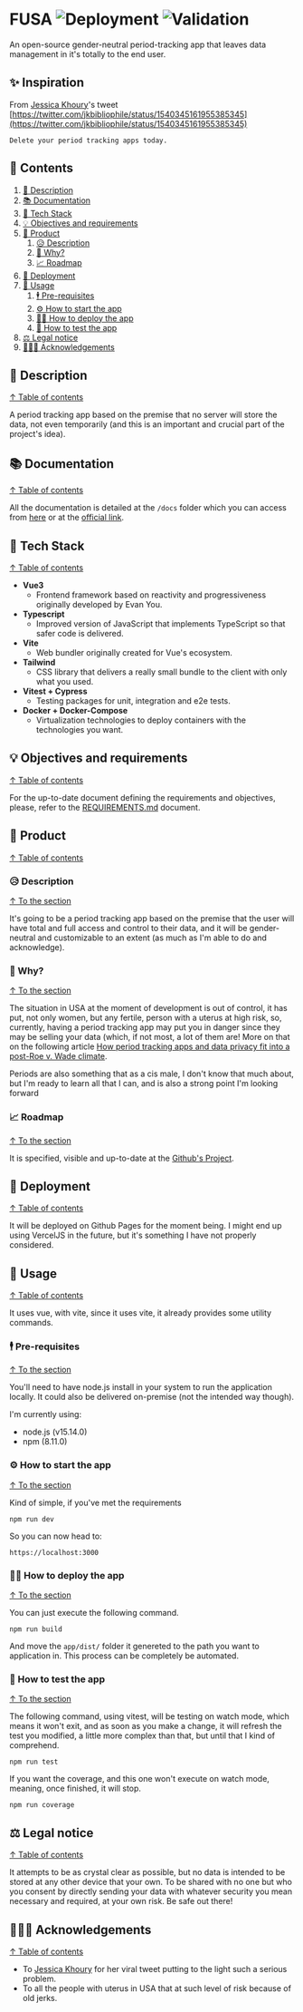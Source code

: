 # FUSA&nbsp;![Deployment](https://github.com/jofaval/fusa-period-tracking/actions/workflows/deployment.yml/badge.svg)&nbsp;![Validation](https://github.com/jofaval/fusa-period-tracking/actions/workflows/build.yml/badge.svg)

An open-source gender-neutral period-tracking app that leaves data management in it's totally to the end user.

## ✨ Inspiration

From [Jessica Khoury](https://twitter.com/jkbibliophile)'s tweet [https://twitter.com/jkbibliophile/status/1540345161955385345](https://twitter.com/jkbibliophile/status/1540345161955385345)

```
Delete your period tracking apps today.
```

## 📑 Contents

1. [📰 Description](#-description)
1. [📚 Documentation](#-documentation)
1. [🧱 Tech Stack](#-tech-stack)
1. [💡 Objectives and requirements](#-objectives-and-requirements)
1. [🗽 Product](#-product)
    1. [😥 Description](#-description-1)
    1. [🤔 Why?](#-why)
    1. [📈 Roadmap](#-roadmap)
1. [🚀 Deployment](#-deployment)
1. [🍹 Usage](#-usage)
    1. [🕴️ Pre-requisites](#-pre-requisites)
    1. [⚙️ How to start the app](#-how-to-start-the-app)
    1. [🧑‍🚀 How to deploy the app](#-how-to-deploy-the-app)
    1. [🧪 How to test the app](#-how-to-test-the-app)
1. [⚖️ Legal notice](#-legal-notice)
1. [🧑🏽‍⚖️ Acknowledgements](#-acknowledgements)

## 📰 Description
[↑ Table of contents](#-contents)

A period tracking app based on the premise that no server will store the data, not even temporarily (and this is an important and crucial part of the project's idea).

## 📚 Documentation
[↑ Table of contents](#-contents)

All the documentation is detailed at the `/docs` folder which you can access from [here](./docs/) or at the [official link](https://github.com/jofaval/fusa-period-tracking/tree/master/docs).

## 🧱 Tech Stack
[↑ Table of contents](#-contents)

- **Vue3**
  - Frontend framework based on reactivity and progressiveness originally developed by Evan You.
- **Typescript**
  - Improved version of JavaScript that implements TypeScript so that safer code is delivered.
- **Vite**
  - Web bundler originally created for Vue's ecosystem.
- **Tailwind**
  - CSS library that delivers a really small bundle to the client with only what you used.
- **Vitest + Cypress**
  - Testing packages for unit, integration and e2e tests.
- **Docker + Docker-Compose**
  - Virtualization technologies to deploy containers with the technologies you want.

## 💡 Objectives and requirements
[↑ Table of contents](#-contents)

For the up-to-date document defining the requirements and objectives, please, refer to the [REQUIREMENTS.md](./REQUIREMENTS.md) document.

## 🗽 Product
[↑ Table of contents](#-contents)

### 😥 Description
[↑ To the section](#-product)

It's going to be a period tracking app based on the premise that the user will have total and full access and control to their data, and it will be gender-neutral and customizable to an extent (as much as I'm able to do and acknowledge).

### 🤔 Why?
[↑ To the section](#-product)

The situation in USA at the moment of development is out of control, it has put, not only women, but any fertile, person with a uterus at high risk, so, currently, having a period tracking app may put you in danger since they may be selling your data (which, if not most, a lot of them are! More on that on the following article [How period tracking apps and data privacy fit into a post-Roe v. Wade climate](https://t.co/1Zss963iET).

Periods are also something that as a cis male, I don't know that much about, but I'm ready to learn all that I can, and is also a strong point I'm looking forward

### 📈 Roadmap
[↑ To the section](#-product)

It is specified, visible and up-to-date at the [Github's Project](https://github.com/users/jofaval/projects/1/views/7).

## 🚀 Deployment
[↑ Table of contents](#-contents)

It will be deployed on Github Pages for the moment being. I might end up using VercelJS in the future, but it's something I have not properly considered.

## 🍹 Usage
[↑ Table of contents](#-contents)

It uses vue, with vite, since it uses vite, it already provides some utility commands.

### 🕴️ Pre-requisites
[↑ To the section](#-usage)

You'll need to have node.js install in your system to run the application locally. It could also be delivered on-premise (not the intended way though).

I'm currently using:

- node.js (v15.14.0)
- npm (8.11.0)

### ⚙️ How to start the app
[↑ To the section](#-usage)

Kind of simple, if you've met the requirements

```shell
npm run dev
```

So you can now head to:

```
https://localhost:3000
```

### 🧑‍🚀 How to deploy the app
[↑ To the section](#-usage)

You can just execute the following command.

```shell
npm run build
```

And move the `app/dist/` folder it genereted to the path you want to application in.
This process can be completely be automated.

### 🧪 How to test the app
[↑ To the section](#-usage)

The following command, using vitest, will be testing on watch mode, which means it won't exit, and as soon as you make a change, it will refresh the test you modified, a little more complex than that, but until that I kind of comprehend.

```shell
npm run test
```

If you want the coverage, and this one won't execute on watch mode, meaning, once finished, it will stop.

```shell
npm run coverage
```

## ⚖️ Legal notice
[↑ Table of contents](#-contents)

It attempts to be as crystal clear as possible, but no data is intended to be stored at any other device that your own. To be shared with no one but who you consent by directly sending your data with whatever security you mean necessary and required, at your own risk. Be safe out there!

## 🧑🏽‍⚖️ Acknowledgements
[↑ Table of contents](#-contents)

- To [Jessica Khoury](https://twitter.com/jkbibliophile) for her viral tweet putting to the light such a serious problem.
- To all the people with uterus in USA that at such level of risk because of old jerks.